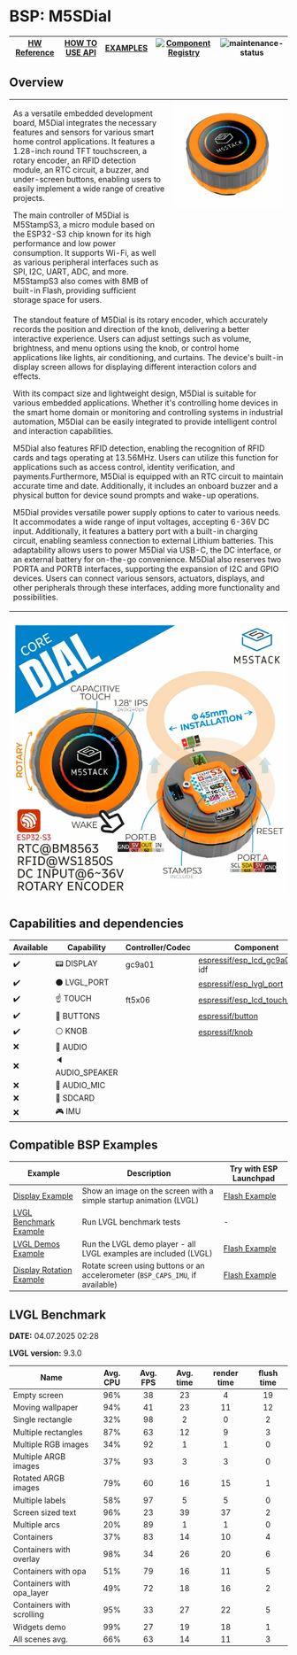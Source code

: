 # BSP: M5SDial

| [HW Reference](https://docs.m5stack.com/en/core/M5Dial) | [HOW TO USE API](API.md) | [EXAMPLES](#compatible-bsp-examples) | [![Component Registry](https://components.espressif.com/components/espressif/m5dial/badge.svg)](https://components.espressif.com/components/espressif/m5dial) | ![maintenance-status](https://img.shields.io/badge/maintenance-actively--developed-brightgreen.svg) |
| --- | --- | --- | --- | -- |

## Overview

<table>
<tr><td>

As a versatile embedded development board, M5Dial integrates the necessary features and sensors for various smart home control applications. It features a 1.28-inch round TFT touchscreen, a rotary encoder, an RFID detection module, an RTC circuit, a buzzer, and under-screen buttons, enabling users to easily implement a wide range of creative projects.

The main controller of M5Dial is M5StampS3, a micro module based on the ESP32-S3 chip known for its high performance and low power consumption. It supports Wi-Fi, as well as various peripheral interfaces such as SPI, I2C, UART, ADC, and more. M5StampS3 also comes with 8MB of built-in Flash, providing sufficient storage space for users.

</td><td width="200" valign="top">
  <img src="doc/m5dial.webp">
</td></tr>
<tr><td colspan="2">
The standout feature of M5Dial is its rotary encoder, which accurately records the position and direction of the knob, delivering a better interactive experience. Users can adjust settings such as volume, brightness, and menu options using the knob, or control home applications like lights, air conditioning, and curtains. The device's built-in display screen allows for displaying different interaction colors and effects.

With its compact size and lightweight design, M5Dial is suitable for various embedded applications. Whether it's controlling home devices in the smart home domain or monitoring and controlling systems in industrial automation, M5Dial can be easily integrated to provide intelligent control and interaction capabilities.

M5Dial also features RFID detection, enabling the recognition of RFID cards and tags operating at 13.56MHz. Users can utilize this function for applications such as access control, identity verification, and payments.Furthermore, M5Dial is equipped with an RTC circuit to maintain accurate time and date. Additionally, it includes an onboard buzzer and a physical button for device sound prompts and wake-up operations.

M5Dial provides versatile power supply options to cater to various needs. It accommodates a wide range of input voltages, accepting 6-36V DC input. Additionally, it features a battery port with a built-in charging circuit, enabling seamless connection to external Lithium batteries. This adaptability allows users to power M5Dial via USB-C, the DC interface, or an external battery for on-the-go convenience. M5Dial also reserves two PORTA and PORTB interfaces, supporting the expansion of I2C and GPIO devices. Users can connect various sensors, actuators, displays, and other peripherals through these interfaces, adding more functionality and possibilities.
</td></tr>
</table>


![image](doc/pic.webp)

## Capabilities and dependencies

<div align="center">
<!-- START_DEPENDENCIES -->

|     Available    |       Capability       |Controller/Codec|                                                  Component                                                 |   Version  |
|------------------|------------------------|----------------|------------------------------------------------------------------------------------------------------------|------------|
|:heavy_check_mark:|     :pager: DISPLAY    |     gc9a01     |  [espressif/esp_lcd_gc9a01](https://components.espressif.com/components/espressif/esp_lcd_gc9a01)<br/>idf  |^1<br/>>=5.0|
|:heavy_check_mark:|:black_circle: LVGL_PORT|                |       [espressif/esp_lvgl_port](https://components.espressif.com/components/espressif/esp_lvgl_port)       |     ^2     |
|:heavy_check_mark:|    :point_up: TOUCH    |     ft5x06     |[espressif/esp_lcd_touch_ft5x06](https://components.espressif.com/components/espressif/esp_lcd_touch_ft5x06)|     ^1     |
|:heavy_check_mark:| :radio_button: BUTTONS |                |              [espressif/button](https://components.espressif.com/components/espressif/button)              |     ^4     |
|:heavy_check_mark:|   :white_circle: KNOB  |                |                [espressif/knob](https://components.espressif.com/components/espressif/knob)                |   ^0.1.3   |
|        :x:       |  :musical_note: AUDIO  |                |                                                                                                            |            |
|        :x:       | :speaker: AUDIO_SPEAKER|                |                                                                                                            |            |
|        :x:       | :microphone: AUDIO_MIC |                |                                                                                                            |            |
|        :x:       |  :floppy_disk: SDCARD  |                |                                                                                                            |            |
|        :x:       |    :video_game: IMU    |                |                                                                                                            |            |

<!-- END_DEPENDENCIES -->
</div>

## Compatible BSP Examples

<div align="center">
<!-- START_EXAMPLES -->

| Example | Description | Try with ESP Launchpad |
| ------- | ----------- | ---------------------- |
| [Display Example](https://github.com/espressif/esp-bsp/tree/master/examples/display) | Show an image on the screen with a simple startup animation (LVGL) | [Flash Example](https://espressif.github.io/esp-launchpad/?flashConfigURL=https://espressif.github.io/esp-bsp/config.toml&app=display) |
| [LVGL Benchmark Example](https://github.com/espressif/esp-bsp/tree/master/examples/display_lvgl_benchmark) | Run LVGL benchmark tests | - |
| [LVGL Demos Example](https://github.com/espressif/esp-bsp/tree/master/examples/display_lvgl_demos) | Run the LVGL demo player - all LVGL examples are included (LVGL) | [Flash Example](https://espressif.github.io/esp-launchpad/?flashConfigURL=https://espressif.github.io/esp-bsp/config.toml&app=display_lvgl_demo) |
| [Display Rotation Example](https://github.com/espressif/esp-bsp/tree/master/examples/display_rotation) | Rotate screen using buttons or an accelerometer (`BSP_CAPS_IMU`, if available) | [Flash Example](https://espressif.github.io/esp-launchpad/?flashConfigURL=https://espressif.github.io/esp-bsp/config.toml&app=display_rotation) |

<!-- END_EXAMPLES -->
</div>

<!-- START_BENCHMARK -->

## LVGL Benchmark

**DATE:** 04.07.2025 02:28

**LVGL version:** 9.3.0

| Name | Avg. CPU | Avg. FPS | Avg. time | render time | flush time |
| ---- | :------: | :------: | :-------: | :---------: | :--------: |
| Empty screen | 96%  | 38  | 23  | 4  | 19  |
| Moving wallpaper | 94%  | 41  | 23  | 11  | 12  |
| Single rectangle | 32%  | 98  | 2  | 0  | 2  |
| Multiple rectangles | 87%  | 63  | 12  | 9  | 3  |
| Multiple RGB images | 34%  | 92  | 1  | 1  | 0  |
| Multiple ARGB images | 37%  | 93  | 3  | 3  | 0  |
| Rotated ARGB images | 79%  | 60  | 16  | 15  | 1  |
| Multiple labels | 58%  | 97  | 5  | 5  | 0  |
| Screen sized text | 96%  | 23  | 39  | 37  | 2  |
| Multiple arcs | 20%  | 89  | 1  | 1  | 0  |
| Containers | 37%  | 83  | 14  | 10  | 4  |
| Containers with overlay | 98%  | 34  | 26  | 20  | 6  |
| Containers with opa | 51%  | 79  | 16  | 11  | 5  |
| Containers with opa_layer | 49%  | 72  | 18  | 16  | 2  |
| Containers with scrolling | 95%  | 33  | 27  | 22  | 5  |
| Widgets demo | 99%  | 27  | 19  | 18  | 1  |
| All scenes avg. | 66%  | 63  | 14  | 11  | 3  |



<!-- END_BENCHMARK -->

